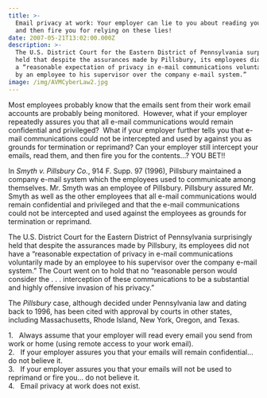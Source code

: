 ```yaml
---
title: >-
  Email privacy at work: Your employer can lie to you about reading your emails…
  and then fire you for relying on these lies!
date: 2007-05-21T13:02:00.000Z
description: >-
  The U.S. District Court for the Eastern District of Pennsylvania surprisingly
  held that despite the assurances made by Pillsbury, its employees did not have
  a “reasonable expectation of privacy in e-mail communications voluntarily made
  by an employee to his supervisor over the company e-mail system.”
image: /img/AVMCyberLaw2.jpg
---
```

Most employees probably know that the emails sent from their work email accounts are probably being monitored.&nbsp; However, what if your employer repeatedly assures you that all e-mail communications would remain confidential and privileged?&nbsp; What if your employer further tells you that e-mail communications could not be intercepted and used by against you as grounds for termination or reprimand? Can your employer still intercept your emails, read them, and then fire you for the contents…? YOU BET!!

</p>

  In <i>Smyth v. Pillsbury Co.</i>, 914 F. Supp. 97 (1996), Pillsbury maintained a company e-mail system which the employees used to communicate among themselves. Mr. Smyth was an employee of Pillsbury. Pillsbury assured Mr. Smyth as well as the other employees that all e-mail communications would remain confidential and privileged and that the e-mail communications could not be intercepted and used against the employees as grounds for termination or reprimand.&nbsp;

</p>

The U.S. District Court for the Eastern District of Pennsylvania surprisingly held that despite the assurances made by Pillsbury, its employees did not have a “reasonable expectation of privacy in e-mail communications voluntarily made by an employee to his supervisor over the company e-mail system.” The Court went on to hold that no “reasonable person would consider the . . . interception of these communications to be a substantial and highly offensive invasion of his privacy.”

The <i>Pillsbury</i> case, although decided under Pennsylvania law and dating back to 1996, has been cited with approval by courts in other states, including Massachusetts, Rhode Island, New York, Oregon, and Texas.

</p>

<p class="MsoNormal" style="margin: 0in 0in 0pt">
  1.&nbsp;&nbsp; Always assume that your employer will read every email you send from work or home (using remote access to your work email). <br />2.&nbsp;&nbsp; If your employer assures you that your emails will remain confidential… do not believe it. <br />3.&nbsp;&nbsp; If your employer assures you that your emails will not be used to reprimand or fire you… do not believe it. <br />4.&nbsp;&nbsp; Email privacy at work does not exist.
